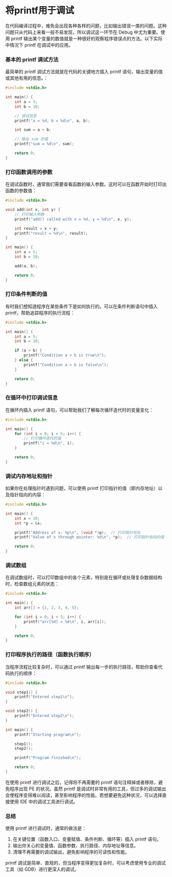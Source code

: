 # 将printf用于调试

在代码编译过程中，难免会出现各种各样的问题，比如输出错误一类的问题。这种问题只从代码上来看一般不易发现，所以调试这一环节在 Debug 中尤为重要。使用 printf 输出某个变量的数值就是一种很好的观察程序错误点的方法。以下实际中情况下 printf 在调试中的应用。
### 基本的 printf 调试方法
最简单的 printf 调试方法就是在代码的关键地方插入 printf 语句，输出变量的值或其他有用的信息。：
```C
#include <stdio.h>

int main() {
    int a = 5;
    int b = 10;

    // 调试信息
    printf("a = %d, b = %d\n", a, b);

    int sum = a + b;

    // 输出 sum 的值
    printf("sum = %d\n", sum);

    return 0;
}
```
### 打印函数调用的参数
在调试函数时，通常我们需要查看函数的输入参数。这时可以在函数开始时打印出函数的参数值：
```C
#include <stdio.h>

void add(int x, int y) {
    // 打印输入参数
    printf("add() called with x = %d, y = %d\n", x, y);

    int result = x + y;
    printf("result = %d\n", result);
}

int main() {
    int a = 5;
    int b = 10;

    add(a, b);

    return 0;
}
```
### 打印条件判断的值
有时我们想知道程序在某些条件下是如何执行的。可以在条件判断语句中插入 printf，帮助追踪程序的执行流程：
```C
#include <stdio.h>

int main() {
    int a = 5;
    int b = 10;

    if (a > b) {
        printf("Condition a > b is true\n");
    } else {
        printf("Condition a > b is false\n");
    }

    return 0;
}

```
### 在循环中打印调试信息
在循环内插入 printf 语句，可以帮助我们了解每次循环迭代时的变量变化：
```C
#include <stdio.h>

int main() {
    for (int i = 0; i < 5; i++) {
        // 打印循环迭代的值
        printf("i = %d\n", i);
    }

    return 0;
}

```
### 调试内存地址和指针
如果你在处理指针时遇到问题，可以使用 printf 打印指针的值（即内存地址）以及指针指向的内容：
```C
#include <stdio.h>

int main() {
    int x = 10;
    int *p = &x;

    printf("Address of x: %p\n", (void *)p);  // 打印指针地址
    printf("Value of x through pointer: %d\n", *p);  // 打印指针指向的值

    return 0;
}

```
### 调试数组
在调试数组时，可以打印数组中的各个元素，特别是在循环或处理复杂数据结构时，检查数组元素的状态：
```C
#include <stdio.h>

int main() {
    int arr[] = {1, 2, 3, 4, 5};

    for (int i = 0; i < 5; i++) {
        printf("arr[%d] = %d\n", i, arr[i]);
    }

    return 0;
}

```
### 打印程序执行的路径（函数执行顺序）
当程序流程比较复杂时，可以通过 printf 输出每一步的执行路径，帮助你查看代码执行的顺序：
```C
#include <stdio.h>

void step1() {
    printf("Entered step1\n");
}

void step2() {
    printf("Entered step2\n");
}

int main() {
    printf("Starting program\n");

    step1();
    step2();

    printf("Program finished\n");

    return 0;
}

```

在使用 printf 进行调试之后，记得将不再需要的 printf 语句注释掉或者移除，避免程序出现 PE 的状况。虽然 printf 是调试时非常有用的工具，但过多的调试输出会使程序变得难以阅读，甚至影响程序的性能。若想要避免这种状况，可以选择直接使用 IDE 中的调试工具进行调试。

### 总结
使用 printf 进行调试时，通常的做法是：

1. 在关键位置（函数入口、变量赋值、条件判断、循环等）插入 printf 语句。
2. 输出你关心的变量值、函数参数、执行路径、内存地址等信息。
3. 清理不再需要的调试输出，避免影响程序的可读性和性能。

printf 调试是简单、直观的，但当程序变得更加复杂时，可以考虑使用专业的调试工具（如 GDB）进行更深入的调试。